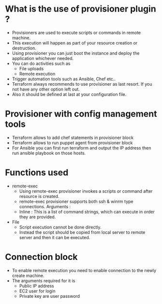 # What is the use of provisioner plugin ?
- Provisioners are used to execute scripts or commands in remote machine.
- This execution will happen as part of your resource creation or destruction.
- Using provisioner you can just boot the instance and deploy the application whichever needed. 
- You can do activities such as 
    - File uploads 
    - Remote execution 
- Trigger automation tools such as Ansible, Chef etc.. 
- Terraform always recommends to use provisioner as last resort. If you not have any other option left out.
- Also it should be defined at last at your configuration file.


# Provisioner with config management tools
- Terraform allows to add chef statements in provisioner block
- Terraform allows to run puppet agent from provisioner block
- For Ansible you can first run terraform and output the IP address then run ansible playbook on those hosts.

# Functions used
* remote-exec
    - Using remote-exec provisioner invokes a scripts or command after resource is created.
    - remote-exec provisioner supports both ssh & winrm type connections.
    Arguments :
    - Inline : This is a list of command strings, which can execute in order they are provided.
* File
    - Script execution cannot be done directly.
    - Instead the script should be copied from local server to remote server and then it can be executed.

# Connection block
- To enable remote execution you need to enable connection to the newly create machine.
- The arguments required for it is 
    * Public IP address
    * EC2 user for login
    * Private key are user password


